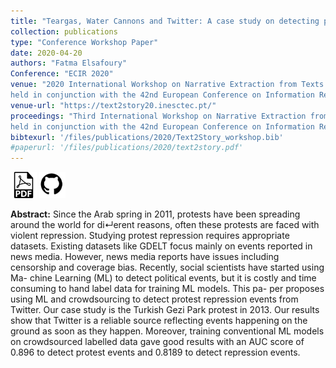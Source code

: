 ```yaml
---
title: "Teargas, Water Cannons and Twitter: A case study on detecting protest repression events in Turkey 2013"
collection: publications
type: "Conference Workshop Paper"
date: 2020-04-20
authors: "Fatma Elsafoury"
Conference: "ECIR 2020"
venue: "2020 International Workshop on Narrative Extraction from Texts
held in conjunction with the 42nd European Conference on Information Retrieval (Text2Story@ECIR 2020)"
venue-url: "https://text2story20.inesctec.pt/"
proceedings: "Third International Workshop on Narrative Extraction from Texts
held in conjunction with the 42nd European Conference on Information Retrieval"
bibtexurl: '/files/publications/2020/Text2Story_workshop.bib'
#paperurl: '/files/publications/2020/text2story.pdf'
---
```

<a href="/files/publications/2020/text2story.pdf"><img src="/images/paper_symbol.png" alt="Link to paper" style="width:42px;height:42px;"></a>
<a href="https://github.com/efatmae/Tweets_Turkey_2013_data_analysis"><img src="/images/github_symbol.png" alt="Link to code" style="width:42px;height:42px;"></a>


**Abstract:** Since the Arab spring in 2011, protests have been spreading around the
world for di↵erent reasons, often these protests are faced with violent
repression. Studying protest repression requires appropriate datasets.
Existing datasets like GDELT focus mainly on events reported in news
media. However, news media reports have issues including censorship
and coverage bias. Recently, social scientists have started using Ma-
chine Learning (ML) to detect political events, but it is costly and
time consuming to hand label data for training ML models. This pa-
per proposes using ML and crowdsourcing to detect protest repression
events from Twitter. Our case study is the Turkish Gezi Park protest
in 2013. Our results show that Twitter is a reliable source reflecting
events happening on the ground as soon as they happen. Moreover,
training conventional ML models on crowdsourced labelled data gave
good results with an AUC score of 0.896 to detect protest events and
0.8189 to detect repression events.